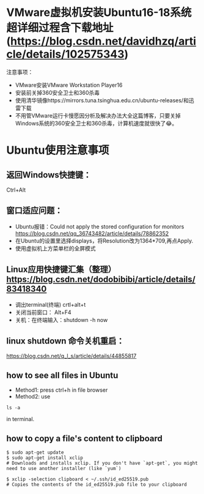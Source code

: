 # VMware虚拟机安装Ubuntu16-18系统超详细过程含下载地址(https://blog.csdn.net/davidhzq/article/details/102575343)
注意事项：
+ VMware安装VMware Workstation Player16
+ 安装前关掉360安全卫士和360杀毒
+ 使用清华镜像https://mirrors.tuna.tsinghua.edu.cn/ubuntu-releases/和迅雷下载
+ 不用管VMware运行卡慢愿因分析及解决办法大全这篇博客，只要关掉Windows系统的360安全卫士和360杀毒，计算机速度就很快了:joy:。

# Ubuntu使用注意事项

## 返回Windows快捷键：
Ctrl+Alt
## 窗口适应问题：
+ Ubuntu报错：Could not apply the stored configuration for monitors  https://blog.csdn.net/qq_36743482/article/details/78862352
+ 在Ubuntu的设置里选择displays，将Resolution改为1364*709,再点Apply.
+ 使用虚拟机上方菜单栏的全屏模式
## Linux应用快捷键汇集（整理）  https://blog.csdn.net/dodobibibi/article/details/83418340
+ 调出terminal(终端) crtl+alt+t
+ 关闭当前窗口： Alt+F4
+ 关机：在终端输入：shutdown -h now
## linux shutdown 命令关机重启：
https://blog.csdn.net/q_l_s/article/details/44855817
## how to see all files in Ubuntu
+ Method1: press ctrl+h in file browser
+ Method2: use
```
ls -a
```
in terminal.
## how to copy a file's content to clipboard
```
$ sudo apt-get update
$ sudo apt-get install xclip
# Downloads and installs xclip. If you don't have `apt-get`, you might need to use another installer (like `yum`)

$ xclip -selection clipboard < ~/.ssh/id_ed25519.pub
# Copies the contents of the id_ed25519.pub file to your clipboard
```


